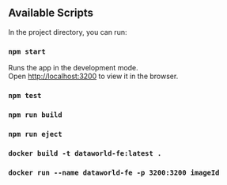 ## Available Scripts

In the project directory, you can run:

### `npm start`

Runs the app in the development mode.\
Open [http://localhost:3200](http://localhost:3200) to view it in the browser.

### `npm test`

### `npm run build`

### `npm run eject`

### `docker build -t dataworld-fe:latest .`

### `docker run --name dataworld-fe -p 3200:3200 imageId`

